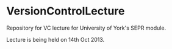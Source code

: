 VersionControlLecture
=====================

Repository for VC lecture for University of York's SEPR module.

Lecture is being held on 14th Oct 2013.
